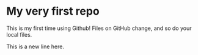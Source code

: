 # My very first repo

This is my first time using Github! Files on GitHub change, and so do your local files.

This is a new line here.
